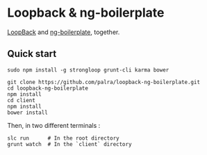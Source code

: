 Loopback & ng-boilerplate
=========================
[LoopBack](http://loopback.io) and [ng-boilerplate](http://joshdmiller.github.io/ng-boilerplate/), together.

## Quick start

```
sudo npm install -g strongloop grunt-cli karma bower

git clone https://github.com/palra/loopback-ng-boilerplate.git
cd loopback-ng-boilerplate
npm install
cd client
npm install
bower install

```

Then, in two different terminals :

```
slc run      # In the root directory
grunt watch  # In the `client` directory

```
